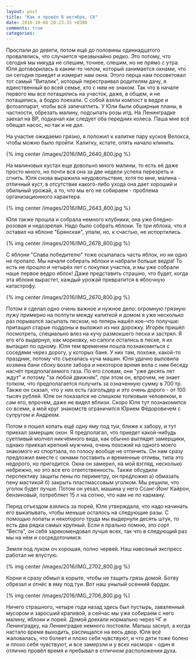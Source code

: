 ```yaml
---
layout: post
title: "Как я провёл 8 октября, Сб"
date: 2016-10-08 20:23:33 +0300
comments: true
categories: 
---
```

Проспали до девяти, потом ещё до половины одиннадцатого провалялись, что случается чрезвычайно редко. Это потому, что сегодня мы никуда не спешим, точнее, спешим, но не прямо с утра. Юля договорилась в каким-то челом, который занимается окнами, что он сегодня приедет и измерит нам окна. Этого перца нам посоветовал тот самый "Виталик", который перестраивал родителям дачу, я единственный во всей семье, кто с ним не знаком. Так что в начале первого мы все потащились на участок, даже, в общем, и не потащились, а бодро поехали. С собой взяли компост в ведре и фотоаппарат, чтобы всё запечатлеть. У Юли были обширные планы, в частности, обрезать малину, подсыпать розы итд. На Ленинградке заехал на ВР, подкачал как следует оба передних колеса. Паша мне всё обещал насос, но так и не дал.

На участке ожидаемо грязно, я положил к калитке пару кусков Велокса, чтобы можно было пройти. Калитку, кстате, опять начало клинить.

{% img center /images/2016/IMG_2640_800.jpg %}

На малиновых кустах еще довольно много малины, то есть её даже просто много, но почти вся она за две недели успела перезреть и сгнить. Юля снова выражила неудовольствие, хотя по мне, малина - отличный куст, в отсутствие какого-либо ухода она дает хороший и обильный урожай, а то, что мы его не собираем - проблема организационного характера. 

{% img center /images/2016/IMG_2643_800.jpg %}

Юля также прошла и собрала немного клубники, она уже бледно-розовая и недозрелая. Надо было собрать яблоки. Те три яблока, что я оставил на яблоне "Брянская", упали, но, к счастью, не испортились. 

{% img center /images/2016/IMG_2678_800.jpg %}

С яблони "Слава победителю" тоже осыпалась часть яблок, но ни одно не пропало. Мы начали собирать яблоки и набрали больше ведра! То есть не прошло и четырёх лет с покупки участка, и мы уже собрали наше первое ведро яблок! Даже представить страшно, что будет, когда эта яблоня вырастет, каждый урожай превратится в яблочную катастрофу.

{% img center /images/2016/IMG_2670_800.jpg %}

Потом я сделал одно очень важное и нужное дело: огромную грязную лужу примерно на полпути между калиткой и домом я уже несколько раз порывался засыпать песком, но теперь нашёл кое-что получше: притащил старые поддоны и выложил из них дорожку. Игорёк пришёл посмотреть, специально влез на кучу размокшего песка и застрял. Я его его выдернул, как морковку, но сапоги остались в песке, я их вытащил по одному. Юля тем временем пошла познакомиться с соседями через дорогу, у которых баня. У них там, похоже, какой-то праздник, потому что съехалась куча машин. Юля удачно выловила хозяина бани сбоку возле забора и некоторое время вела с ним беседу насчёт предполагаемого газа. По его словам, они "уже десять лет ждут" и потому "за любой движняк", при этом он, впрочем, не знает толком, что предполагается получить за означенную сумму в 700 тр. Также он сказал, что у них есть газгольдер и это очень дорого - от 100 тысяч рублей. Юле он показался не слишком толковым человеком, я сам его, впрочем, даже не видел вблизи. Скоро Юля тут познакомится со всеми, а мой круг знакомств ограничится Юрием Фёдоровичем с супругом и Андреем.

Потом я пошел копать ещё одну яму под туи, ближе к забору, и тут приехал замерщик окон. Я предполагал, что приедет какой-нибудь суетливый молчел никчёмного вида, как обычно выглядят замерщики, однако приехал крепкий мужчина, очень похожий на одного моего знакомого из спортзала, по голосу вообще не отличить. Он нам сразу предложил вместе с окнами поставить и временные отливы, типа это недорого, но пригодится. Окна он замерил, на мой взгляд, несколько небрежно, но это все его ответственность. Также обсудили перспективу защиты пены по периметру, он предложил а) обмазать пену мастикой б) закрыть пластмассовым уголком. Мы решили, что уголок будет лучше. Потом он уехал, машина у него Ссанг-Йонг Кайрон, бензиновый, потребляет 15 л на сотню, что нам не по карману.

Перед отъездом взялись за порей, Юля утверждала, что надо начинать его выкапывать, чтобы меньше осталось на следующие разы. С помощью лопаты и некоторого труда мы выдернули десять штук, то есть два рядка самых крупный. Если я прально помню, это сорт "Веста", он себя зарекомендовал лучше всех, так что в следующий раз мы на нём и сосредоточимся.

Земля под луком оч хорошая, полно червей. Наш навозный экспресс работал не впустую.

{% img center /images/2016/IMG_2702_800.jpg %}

Корни я сразу обмыл в корыте, чтобы не тащить грязь домой. Ботву обрезал и отнёс в яму под туи. Вот наш унылый осенний бардак.

{% img center /images/2016/IMG_2706_800.jpg %}

Ничего страшного, четыре года назад здесь был пустырь, заваленный мусором и заросший крапивой, а сейчас мы уже собираем с него малину, яблоки и порей. Домой доехали нормально через ЧГ и Ленинградку, на Ленинградке немного постояли. Малыш заснул, а когда настало время выходить, распищался на весь двор. Юля всё жаловалась, что болеет и плохо себя чувствуют, и что дети тоже болею и плохо себя чувствуют, и все замерзли и у всех насморк - один я отлично провёл время и пребывал в отличном расположении духа. 

